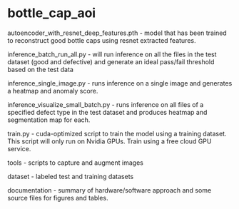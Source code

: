 # bottle_cap_aoi

autoencoder_with_resnet_deep_features.pth - model that has been trained to reconstruct good bottle caps using resnet extracted features.

inference_batch_run_all.py - will run inference on all the files in the test dataset (good and defective) and generate an ideal pass/fail threshold based on the test data

inference_single_image.py - runs inference on a single image and generates a heatmap and anomaly score.

inference_visualize_small_batch.py - runs inference on all files of a specified defect type in the test dataset and produces heatmap and segmentation map for each.

train.py - cuda-optimized script to train the model using a training dataset. This script will only run on Nvidia GPUs. Train using a free cloud GPU service.

tools - scripts to capture and augment images

dataset - labeled test and training datasets

documentation - summary of hardware/software approach and some source files for figures and tables.